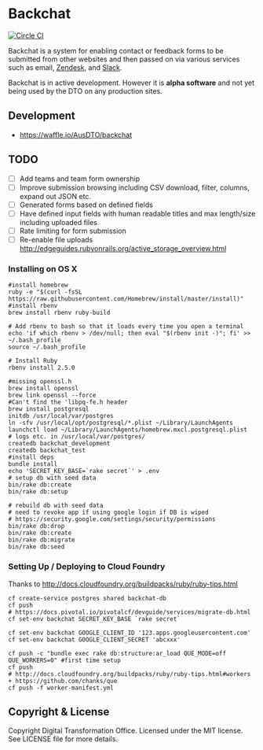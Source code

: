 # Backchat
[![Circle CI](https://circleci.com/gh/AusDTO/backchat.svg?style=svg&circle-token=91fb19660cb112017456896100284d9d305492d0)](https://circleci.com/gh/AusDTO/backchat)


Backchat is a system for enabling contact or feedback forms to be submitted from other websites and then passed on via various services such as email, [Zendesk](https://www.zendesk.com/), and [Slack](https://slack.com/).

Backchat is in active development. However it is **alpha software** and not yet being used by the DTO on any production sites.

## Development

* https://waffle.io/AusDTO/backchat

## TODO
- [ ] Add teams and team form ownership
- [ ] Improve submission browsing including CSV download, filter, columns, expand out JSON etc.
- [ ] Generated forms based on defined fields
- [ ] Have defined input fields with human readable titles and max length/size including uploaded files
- [ ] Rate limiting for form submission
- [ ] Re-enable file uploads http://edgeguides.rubyonrails.org/active_storage_overview.html

### Installing on OS X
```
#install homebrew
ruby -e "$(curl -fsSL https://raw.githubusercontent.com/Homebrew/install/master/install)"
#install rbenv
brew install rbenv ruby-build

# Add rbenv to bash so that it loads every time you open a terminal
echo 'if which rbenv > /dev/null; then eval "$(rbenv init -)"; fi' >> ~/.bash_profile
source ~/.bash_profile

# Install Ruby
rbenv install 2.5.0

#missing openssl.h
brew install openssl
brew link openssl --force
#Can't find the 'libpq-fe.h header
brew install postgresql
initdb /usr/local/var/postgres
ln -sfv /usr/local/opt/postgresql/*.plist ~/Library/LaunchAgents
launchctl load ~/Library/LaunchAgents/homebrew.mxcl.postgresql.plist
# logs etc. in /usr/local/var/postgres/
createdb backchat_development
createdb backchat_test
#install deps
bundle install
echo 'SECRET_KEY_BASE=`rake secret`' > .env
# setup db with seed data
bin/rake db:create
bin/rake db:setup

# rebuild db with seed data
# need to revoke app if using google login if DB is wiped
# https://security.google.com/settings/security/permissions
bin/rake db:drop
bin/rake db:create
bin/rake db:migrate
bin/rake db:seed
```

### Setting Up / Deploying to Cloud Foundry
Thanks to http://docs.cloudfoundry.org/buildpacks/ruby/ruby-tips.html
```
cf create-service postgres shared backchat-db
cf push
# https://docs.pivotal.io/pivotalcf/devguide/services/migrate-db.html
cf set-env backchat SECRET_KEY_BASE `rake secret`

cf set-env backchat GOOGLE_CLIENT_ID '123.apps.googleusercontent.com'
cf set-env backchat GOOGLE_CLIENT_SECRET 'abcxxx'

cf push -c "bundle exec rake db:structure:ar_load QUE_MODE=off QUE_WORKERS=0" #first time setup
cf push
# http://docs.cloudfoundry.org/buildpacks/ruby/ruby-tips.html#workers + https://github.com/chanks/que
cf push -f worker-manifest.yml
```

## Copyright & License

Copyright Digital Transformation Office. Licensed under the MIT license. See LICENSE file for more details.
